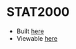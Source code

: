 
STAT2000
========

 - Built [here](https://ci.appveyor.com/project/jonathon-love/stat2000)
 - Viewable [here](http://uon-stat2000.s3-website-us-east-1.amazonaws.com/)
